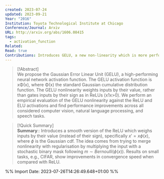 ```yaml
---
created: 2023-07-24
updated: 2023-09-21
Year: "2016"
Institution: Toyota Technological Institute at Chicago
Conference/Journal: Arxiv
URL: http://arxiv.org/abs/1606.08415
tags:
  - activation_function
Related: 
Read: true
Contributions: Introduces GELU, a new non-linearity which is more performant than ReLU.
---
```

> [!Abstract]  
> We propose the Gaussian Error Linear Unit (GELU), a high-performing neural network activation function. The GELU activation function is xΦ(x), where Φ(x) the standard Gaussian cumulative distribution function. The GELU nonlinearity weights inputs by their value, rather than gates inputs by their sign as in ReLUs (x1x>0). We perform an empirical evaluation of the GELU nonlinearity against the ReLU and ELU activations and find performance improvements across all considered computer vision, natural language processing, and speech tasks.  

> [!Quick Summary]  
>**Summary**:: Introduces a smooth version of the ReLU which weighs inputs by their value (instead of their sign), specifically $x' = x\phi(x)$, where $\phi$ is the Gaussian cdf. The idea comes from trying to merge nonlinearity with regularisation by multiplying the input with a stochastic binary mask following $m \sim Bernoulli(\phi(x))$. Results on small tasks, e.g., CIFAR, show improvements in convergence speed when compared with ReLU. 






%% Import Date: 2023-07-26T14:26:49.648+01:00 %%
